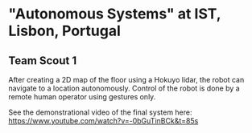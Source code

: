 # "Autonomous Systems" at IST, Lisbon, Portugal

## Team Scout 1

After creating a 2D map of the floor using a Hokuyo lidar, the robot can navigate to a location autonomously.
Control of the robot is done by a remote human operator using gestures only.

See the demonstrational video of the final system here:
https://www.youtube.com/watch?v=-0bGuTinBCk&t=85s
